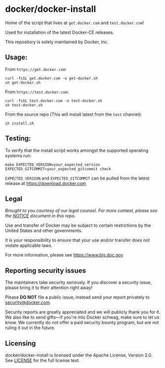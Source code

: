 # docker/docker-install
Home of the script that lives at `get.docker.com` and `test.docker.com`!

Used for installation of the latest Docker-CE releases.

This repository is solely maintained by Docker, Inc.

## Usage:

From `https://get.docker.com`:
```shell
curl -fsSL get.docker.com -o get-docker.sh
sh get-docker.sh
```

From `https://test.docker.com`:
```shell
curl -fsSL test.docker.com -o test-docker.sh
sh test-docker.sh
```

From the source repo (This will install latest from the `test` channel):
```shell
sh install.sh
```

## Testing:

To verify that the install script works amongst the supported operating systems run:

```shell
make EXPECTED_VERSION=your_expected_version EXPECTED_GITCOMMIT=your_expected_gitcommit check
```

`EXPECTED_VERSION` and `EXPECTED_GITCOMMIT` can be pulled from the latest release at https://download.docker.com

## Legal
*Brought to you courtesy of our legal counsel. For more context,
please see the [NOTICE](NOTICE) document in this repo.*

Use and transfer of Docker may be subject to certain restrictions by the
United States and other governments.

It is your responsibility to ensure that your use and/or transfer does not
violate applicable laws.

For more information, please see https://www.bis.doc.gov

## Reporting security issues

The maintainers take security seriously. If you discover a security issue,
please bring it to their attention right away!

Please **DO NOT** file a public issue, instead send your report privately to
[security@docker.com](mailto:security@docker.com).

Security reports are greatly appreciated and we will publicly thank you for it.
We also like to send gifts—if you're into Docker schwag, make sure to let
us know. We currently do not offer a paid security bounty program, but are not
ruling it out in the future.

## Licensing

docker/docker-install is licensed under the Apache License, Version 2.0.
See [LICENSE](LICENSE) for the full license text.
